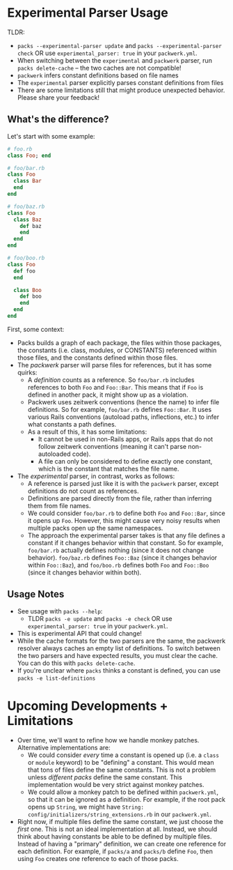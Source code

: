 # Experimental Parser Usage

TLDR:
- `packs --experimental-parser update` and `packs --experimental-parser check` OR use `experimental_parser: true` in your `packwerk.yml`.
- When switching between the `experimental` and `packwerk` parser, run `packs delete-cache` – the two caches are not compatible!
- `packwerk` infers constant definitions based on file names
- The `experimental` parser explicitly parses constant definitions from files
- There are some limitations still that might produce unexpected behavior. Please share your feedback!

## What's the difference?
Let's start with some example:
```ruby
# foo.rb
class Foo; end
```

```ruby
# foo/bar.rb
class Foo
  class Bar
  end
end
```

```ruby
# foo/baz.rb
class Foo
  class Baz
    def baz
    end
  end
end
```

```ruby
# foo/boo.rb
class Foo
  def foo
  end

  class Boo
    def boo
    end
  end
end
```

First, some context:
- Packs builds a graph of each package, the files within those packages, the constants (i.e. class, modules, or CONSTANTS) referenced within those files, and the constants defined within those files.
- The *packwerk* parser will parse files for references, but it has some quirks:
  - A *definition* counts as a reference. So `foo/bar.rb` includes references to both `Foo` and `Foo::Bar`. This means that if `Foo` is defined in another pack, it might show up as a violation.
  - Packwerk uses zeitwerk conventions (hence the name) to infer file definitions. So for example, `foo/bar.rb` defines `Foo::Bar`. It uses various Rails conventions (autoload paths, inflections, etc.) to infer what constants a path defines.
  - As a result of this, it has some limitations:
    - It cannot be used in non-Rails apps, or Rails apps that do not follow zeitwerk conventions (meaning it can't parse non-autoloaded code).
    - A file can only be considered to define exactly one constant, which is the constant that matches the file name.
- The *experimental* parser, in contrast, works as follows:
  - A reference is parsed just like it is with the `packwerk` parser, except definitions do not count as references.
  - Definitions are parsed directly from the file, rather than inferring them from file names.
  - We could consider `foo/bar.rb` to define both `Foo` and `Foo::Bar`, since it opens up `Foo`. However, this might cause very noisy results when multiple packs open up the same namespaces.
  - The approach the experimental parser takes is that any file defines a constant if it changes behavior within that constant. So for example, `foo/bar.rb` actually defines nothing (since it does not change behavior). `foo/baz.rb` defines `Foo::Baz` (since it changes behavior within `Foo::Baz`), and `foo/boo.rb` defines both `Foo` and `Foo::Boo` (since it changes behavior within both).

## Usage Notes
- See usage with `packs --help`:
  - TLDR `packs -e update` and `packs -e check` OR use `experimental_parser: true` in your `packwerk.yml`.
- This is experimental API that could change!
- While the cache formats for the two parsers are the same, the packwerk resolver always caches an empty list of definitions. To switch between the two parsers and have expected results, you must clear the cache. You can do this with `packs delete-cache`.
- If you're unclear where `packs` thinks a constant is defined, you can use `packs -e list-definitions`

# Upcoming Developments + Limitations
- Over time, we'll want to refine how we handle monkey patches. Alternative implementations are:
  - We could consider *every* time a constant is opened up (i.e. a `class` or `module` keyword) to be "defining" a constant. This would mean that tons of files define the same constants. This is not a problem unless *different packs* define the same constant. This implementation would be very strict against monkey patches.
  - We could allow a monkey patch to be defined within `packwerk.yml`, so that it can be ignored as a definition. For example, if the root pack opens up `String`, we might have `String: config/initializers/string_extensions.rb` in our `packwerk.yml`.
- Right now, if multiple files define the same constant, we just choose the *first* one. This is not an ideal implementation at all. Instead, we should think about having constants be able to be defined by multiple files. Instead of having a "primary" definition, we can create one reference for each definition. For example, if `packs/a` and `packs/b` define `Foo`, then using `Foo` creates one reference to each of those packs.

